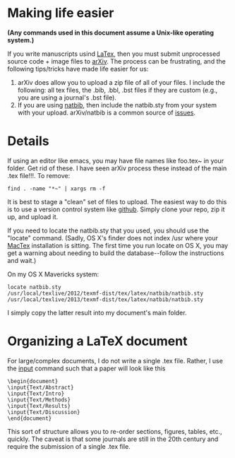 Making life easier
==========
__(Any commands used in this document assume a Unix-like operating system.)__

If you write manuscripts usind [LaTex](http://www.latex-project.org/), then you must submit unprocessed source code + image files to [arXiv](http://arxiv.org).  The process can be frustrating, and the following tips/tricks have made life easier for us:

1. arXiv does allow you to upload a zip file of all of your files.  I include the following: all tex files, the .bib, .bbl, .bst files if they are custom (e.g., you are using a journal's .bst file).
2. If you are using [natbib](http://merkel.zoneo.net/Latex/natbib.php), then include the natbib.sty from your system with your upload.  arXiv/natbib is a common source of [issues](http://arxiv.org/help/faq/texlive).

Details
=====

If using an editor like emacs, you may have file names like foo.tex~ in your folder.  Get rid of these.  I have seen arXiv process these instead of the main .tex file!!!.  To remove:
```{sh}
find . -name "*~" | xargs rm -f
```

It is best to stage a "clean" set of files to upload.  The easiest way to do this is to use a version control system like [github](github.com).  Simply clone your repo, zip it up, and upload it.

If you need to locate the natbib.sty that you used, you should use the "locate" command.  (Sadly, OS X's finder does not index /usr where your [MacTex](https://tug.org/mactex/) installation is sitting.  The first time you run locate on OS X, you may get a warning about needing to build the database--follow the instructions and wait.)  

On my OS X Mavericks system:

```{sh}
locate natbib.sty
/usr/local/texlive/2012/texmf-dist/tex/latex/natbib/natbib.sty
/usr/local/texlive/2013/texmf-dist/tex/latex/natbib/natbib.sty
```

I simply copy the latter result into my document's main folder.

Organizing a LaTeX document
====
For large/complex documents, I do not write a single .tex file.  Rather, I use the [input](http://en.wikibooks.org/wiki/LaTeX/Modular_Documents) command such that a paper will look like this

```
\begin{document}
\input{Text/Abstract}
\input{Text/Intro}
\input{Text/Methods}
\input{Text/Results}
\input{Text/Discussion}
\end{document}
```

This sort of structure allows you to re-order sections, figures, tables, etc., quickly.  The caveat is that some journals are still in the 20th century and require the submission of a single .tex file.
